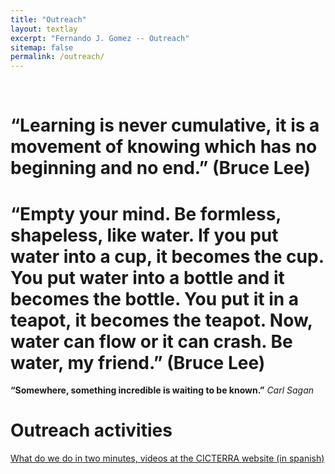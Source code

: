 ```yaml
---
title: "Outreach"
layout: textlay
excerpt: "Fernando J. Gomez -- Outreach"
sitemap: false
permalink: /outreach/
---
```

<br>

<p align="center">
  
# “Learning is never cumulative, it is a movement of knowing which has no beginning and no end.” (Bruce Lee)

# “Empty your mind. Be formless, shapeless, like water. If you put water into a cup, it becomes the cup. You put water into a bottle and it becomes the bottle. You put it in a teapot, it becomes the teapot. Now, water can flow or it can crash. Be water, my friend.” (Bruce Lee)

**“Somewhere, something incredible is waiting to be known.”** *Carl Sagan*

</p>

# Outreach activities

[What do we do in two minutes, videos at the CICTERRA website (in spanish)](http://cicterra.conicet.unc.edu.ar/investigadores/fernando-j-gomez/)
